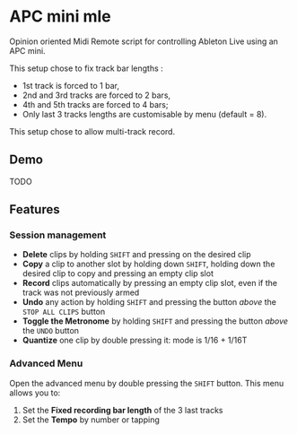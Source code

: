 # APC mini mle
Opinion oriented Midi Remote script for controlling Ableton Live using an APC mini.

This setup chose to fix track bar lengths : 
- 1st track is forced to 1 bar,
- 2nd and 3rd tracks are forced to 2 bars,
- 4th and 5th tracks are forced to 4 bars;
- Only last 3 tracks lengths are customisable by menu (default = 8).

This setup chose to allow multi-track record.

## Demo

TODO

## Features
### Session management
- **Delete** clips by holding `SHIFT` and pressing on the desired clip
- **Copy** a clip to another slot by holding down `SHIFT`, holding down the desired clip to copy and pressing an empty clip slot
- **Record** clips automatically by pressing an empty clip slot, even if the track was not previously armed
- **Undo** any action by holding `SHIFT` and pressing the button *above* the `STOP ALL CLIPS` button
- **Toggle the Metronome** by holding `SHIFT` and pressing the button *above* the `UNDO` button
- **Quantize** one clip by double pressing it: mode is 1/16 + 1/16T

### Advanced Menu
Open the advanced menu by double pressing the `SHIFT` button. 
This menu allows you to:
1. Set the **Fixed recording bar length** of the 3 last tracks
2. Set the **Tempo** by number or tapping

